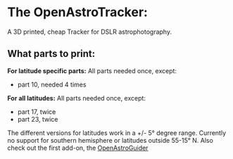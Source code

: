 # The OpenAstroTracker:
A 3D printed, cheap Tracker for DSLR astrophotography.

## What parts to print:
**For latitude specific parts:**
All parts needed once, except:
 - part 10, needed 4 times

**For all latitudes:**
All parts needed once, except:
 -  part 17, twice
 - part 23, twice


The different versions for latitudes work in a +/- 5° degree range. Currently no support for southern hemisphere or latitudes outside 55-15° N.
Also check out the first add-on, the [OpenAstroGuider](https://github.com/OpenAstroTech/OpenAstroGuider)